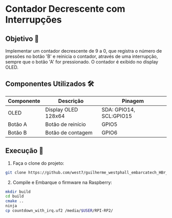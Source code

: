 # Contador Decrescente com Interrupções

## Objetivo 🎯

Implementar um contador decrescente de 9 a 0, que registra o número de pressões no botão 'B' e reinicia o contador, através de uma interrupção, sempre que o botão 'A' for pressionado. O contador é exibido no display OLED.

## Componentes Utilizados 🛠️

| Componente | Descrição           | Pinagem                 |
| ---------- | ------------------- | ----------------------- |
| OLED       | Display OLED 128x64 | SDA: GPIO14, SCL:GPIO15 |
| Botão A    | Botão de reinício   | GPIO5                   |
| Botão B    | Botão de contagem   | GPIO6                   |

## Execução 🧪

1. Faça o clone do projeto:

```bash
git clone https://github.com/west7/guilherme_westphall_embarcatech_HBr_2025.git
```

2. Compile e Embarque o firmware na Raspberry:

```bash
mkdir build
cd build
cmake ..
ninja
cp countdown_with_irq.uf2 /media/$USER/RPI-RP2/
```